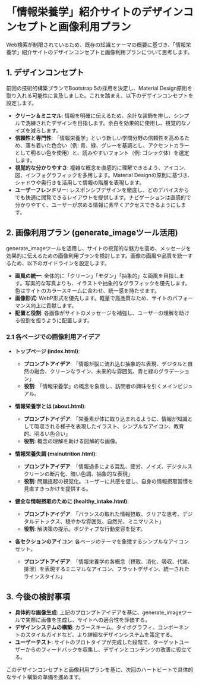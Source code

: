 # 「情報栄養学」紹介サイトのデザインコンセプトと画像利用プラン

Web検索が制限されているため、既存の知識とテーマの概要に基づき、「情報栄養学」紹介サイトのデザインコンセプトと画像利用プランについて思考します。

## 1. デザインコンセプト

前回の技術的構築プランでBootstrap 5の採用を決定し、Material Design原則を取り入れる可能性に言及しました。これを踏まえ、以下のデザインコンセプトを設定します。

- **クリーン＆ミニマル**: 情報を明確に伝えるため、余計な装飾を排し、シンプルで洗練されたデザインを目指します。余白を効果的に使用し、視覚的なノイズを減らします。
- **信頼性と専門性**: 「情報栄養学」という新しい学問分野の信頼性を高めるため、落ち着いた色合い（例: 青、緑、グレーを基調とし、アクセントカラーとして明るい色を使用）と、読みやすいフォント（例: ゴシック体）を選定します。
- **視覚的な分かりやすさ**: 複雑な概念を直感的に理解できるよう、アイコン、図、インフォグラフィックを多用します。Material Designの原則に基づき、シャドウや奥行きを活用して情報の階層を表現します。
- **ユーザーフレンドリー**: レスポンシブデザインを徹底し、どのデバイスからでも快適に閲覧できるレイアウトを提供します。ナビゲーションは直感的で分かりやすく、ユーザーが求める情報に素早くアクセスできるようにします。

## 2. 画像利用プラン (generate_imageツール活用)

generate_imageツールを活用し、サイトの視覚的な魅力を高め、メッセージを効果的に伝えるための画像利用プランを検討します。画像の画風や品質を統一するため、以下のガイドラインを設定します。

- **画風の統一**: 全体的に「クリーン」「モダン」「抽象的」な画風を目指します。写実的な写真よりも、イラストや抽象的なグラフィックを優先します。色はサイトのカラースキームに合わせ、統一感を持たせます。
- **画像形式**: WebP形式を優先します。軽量で高品質なため、サイトのパフォーマンス向上に貢献します。
- **配置と役割**: 各画像がサイトのメッセージを補強し、ユーザーの理解を助ける役割を担うように配置します。

### 2.1 各ページでの画像利用アイデア

- **トップページ (index.html)**:
    - **プロンプトアイデア**: 「情報が脳に流れ込む抽象的な表現、デジタルと自然の融合、クリーンなライン、未来的な雰囲気、青と緑のグラデーション」
    - **役割**: 「情報栄養学」の概念を象徴し、訪問者の興味を引くメインビジュアル。

- **情報栄養学とは (about.html)**:
    - **プロンプトアイデア**: 「栄養素が体に取り込まれるように、情報が知識として吸収される様子を表現したイラスト、シンプルなアイコン、教育的、明るい色合い」
    - **役割**: 概念の理解を助ける図解的な画像。

- **情報栄養失調 (malnutrition.html)**:
    - **プロンプトアイデア**: 「情報過多による混乱、疲労、ノイズ、デジタルスクリーンの断片化、暗い色調、抽象的な表現」
    - **役割**: 問題提起の視覚化。ユーザーに共感を促し、自身の情報摂取習慣を見直すきっかけを提供する。

- **健全な情報摂取のために (healthy_intake.html)**:
    - **プロンプトアイデア**: 「バランスの取れた情報摂取、クリアな思考、デジタルデトックス、穏やかな雰囲気、自然光、ミニマリスト」
    - **役割**: 解決策の提示。ポジティブな行動変容を促す。

- **各セクションのアイコン**: 各ページのテーマを象徴するシンプルなアイコンセット。
    - **プロンプトアイデア**: 「情報栄養学の各概念（摂取、消化、吸収、代謝、排泄）を表現するミニマルなアイコン、フラットデザイン、統一されたラインスタイル」

## 3. 今後の検討事項

- **具体的な画像生成**: 上記のプロンプトアイデアを基に、generate_imageツールで実際に画像を生成し、サイトへの適合性を評価する。
- **デザインシステムの構築**: カラースキーム、タイポグラフィ、コンポーネントのスタイルガイドなど、より詳細なデザインシステムを策定する。
- **ユーザーテスト**: サイトのプロトタイプが完成した段階で、ターゲットユーザーからのフィードバックを収集し、デザインとコンテンツの改善に役立てる。

このデザインコンセプトと画像利用プランを基に、次回のハートビートで具体的なサイト構築の準備を進めます。